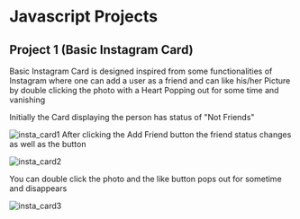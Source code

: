 # Javascript Projects

## Project 1 (Basic Instagram Card)
Basic Instagram Card is designed inspired from some functionalities of Instagram where one can add a user as a friend and can like his/her Picture by double clicking the photo with a Heart Popping out for some time and vanishing 

Initially the Card displaying the person has status of "Not Friends"

![insta_card1](https://github.com/Ruchitn21/Javascript-DOM-Projects/assets/49104850/1b7106c6-d612-4996-a0ac-c860ad86c908)
After clicking the Add Friend button the friend status changes as well as the button

![insta_card2](https://github.com/Ruchitn21/Javascript-DOM-Projects/assets/49104850/f206d67f-d897-4d5f-8a16-450acb962e28)

You can double click the photo and the like button pops out for sometime and disappears

![insta_card3](https://github.com/Ruchitn21/Javascript-DOM-Projects/assets/49104850/a9e164d9-5b16-4da8-ae5a-e5c6c67c3127)

